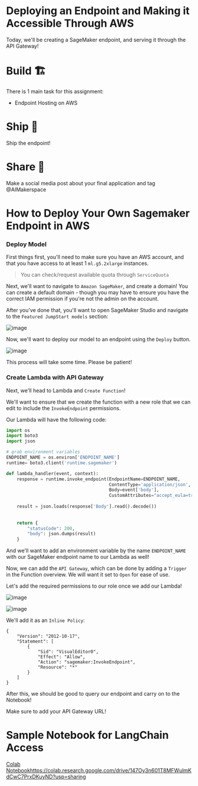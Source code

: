 # Deploying an Endpoint and Making it Accessible Through AWS

Today, we'll be creating a SageMaker endpoint, and serving it through the API Gateway!

# Build 🏗️
There is 1 main task for this assignment:

- Endpoint Hosting on AWS

# Ship 🚢
Ship the endpoint!

# Share 🚀
Make a social media post about your final application and tag @AIMakerspace

# How to Deploy Your Own Sagemaker Endpoint in AWS

### Deploy Model

First things first, you'll need to make sure you have an AWS account, and that you have access to at least 1 `ml.g5.2xlarge` instances.

> You can check/request available quota through `ServiceQuota`

Next, we'll want to navigate to `Amazon SageMaker`, and create a domain! You can create a default domain - though you may have to ensure you have the correct IAM permission if you're not the admin on the account.

After you've done that, you'll want to open SageMaker Studio and navigate to the `Featured JumpStart models` section:

![image](https://i.imgur.com/eLZFfMM.png)

Now, we'll want to deploy our model to an endpoint using the `Deploy` button.

![image](https://i.imgur.com/0dxtAkX.png)

This process will take some time. Please be patient!

### Create Lambda with API Gateway

Next, we'll head to Lambda and `Create Function`!

We'll want to ensure that we create the function with a new role that we can edit to include the `InvokeEndpoint` permissions.

Our Lambda will have the following code: 

```python
import os
import boto3
import json

# grab environment variables
ENDPOINT_NAME = os.environ['ENDPOINT_NAME']
runtime= boto3.client('runtime.sagemaker')

def lambda_handler(event, context):
    response = runtime.invoke_endpoint(EndpointName=ENDPOINT_NAME,
                                       ContentType='application/json',
                                       Body=event['body'],
                                       CustomAttributes="accept_eula=true")
    
    result = json.loads(response['Body'].read().decode())
    
    
    return {
        "statusCode": 200,
        "body": json.dumps(result)
    }
```

And we'll want to add an environment variable by the name `ENDPOINT_NAME`  with our SageMaker endpoint name to our Lambda as well!

Now, we can add the `API Gateway`, which can be done by adding a `Trigger` in the Function overview. We will want it set to `Open` for ease of use.

Let's add the required permissions to our role once we add our Lambda!

![image](https://i.imgur.com/3ertSKe.png)

![image](https://i.imgur.com/GvGSLl6.png)

We'll add it as an `Inline Policy`:

```
{
	"Version": "2012-10-17",
	"Statement": [
		{
			"Sid": "VisualEditor0",
			"Effect": "Allow",
			"Action": "sagemaker:InvokeEndpoint",
			"Resource": "*"
		}
	]
}
```

After this, we should be good to query our endpoint and carry on to the Notebook!

Make sure to add your API Gateway URL!

# Sample Notebook for LangChain Access

[Colab Notebook](https://colab.research.google.com/drive/147Oy3n601T8MFWulmKdCwC7PrxDKuyND?usp=sharing)https://colab.research.google.com/drive/147Oy3n601T8MFWulmKdCwC7PrxDKuyND?usp=sharing

